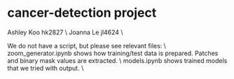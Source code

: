# cancer-detection project
Ashley Koo hk2827 \\
Joanna Le jl4624 \\

We do not have a script, but please see relevant files: \\
zoom_generator.ipynb shows how training/test data is prepared. Patches and binary mask values are extracted. \\
models.ipynb shows trained models that we tried with output. \\
